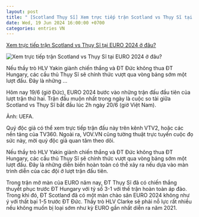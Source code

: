 ```yaml
---
layout: post
title: " [Scotland Thụy Sĩ] Xem trực tiếp trận Scotland vs Thụy Sĩ tại EURO 2024 ở đâu?"
date: Wed, 19 Jun 2024 16:00:00 +0700
categories: entries VN
---
```

[Xem trực tiếp trận Scotland vs Thụy Sĩ tại EURO 2024 ở đâu?](https://vov.vn/the-thao/xem-truc-tiep-tran-scotland-vs-thuy-si-tai-euro-2024-o-dau-post1102482.vov)

![Xem trực tiếp trận Scotland vs Thụy Sĩ tại EURO 2024 ở đâu?](https://vov-media.emitech.vn/sites/default/files/styles/og_image/public/2024-06/sco1.jpg?v=1718786742)

Nếu thầy trò HLV Yakin giành chiến thắng và ĐT Đức không thua ĐT Hungary, các cầu thủ Thụy Sĩ sẽ chính thức vượt qua vòng bảng sớm một lượt đấu. Đây là những ...

Hôm nay 19/6 (giờ Đức), EURO 2024 bước vào những trận đấu đầu tiên của lượt trận thứ hai. Trận đấu muộn nhất trong ngày là cuộc so tài giữa Scotland vs Thụy Sĩ bắt đầu lúc 2h ngày 20/6 (giờ Việt Nam).

Ảnh: UEFA.

Quý độc giả có thể xem trực tiếp trận đấu này trên kênh VTV2, hoặc các nền tảng của TV360. Ngoài ra, VOV.VN cũng tường thuật trực tuyến cuộc đọ sức này, mời quý độc giả quan tâm theo dõi.

Nếu thầy trò HLV Yakin giành chiến thắng và ĐT Đức không thua ĐT Hungary, các cầu thủ Thụy Sĩ sẽ chính thức vượt qua vòng bảng sớm một lượt đấu. Đây là những diễn biến hoàn toàn có thể xảy ra nếu dựa vào màn trình diễn của các đội ở lượt trận đấu tiên.

Trong trận mở màn của EURO năm nay, ĐT Thụy Sĩ đã có chiến thắng thuyết phục trước ĐT Hungary với tỷ số 3-1 với thế trận hoàn toàn áp đảo. Trong khi đó, ĐT Scotland đã có một màn chào sân EURO 2024 không như ý với thất bại 1-5 trước ĐT Đức. Thầy trò HLV Clarke sẽ phải nỗ lực rất nhiều nếu không muốn bị loại sớm như kỳ EURO gần nhất diễn ra năm 2021.

